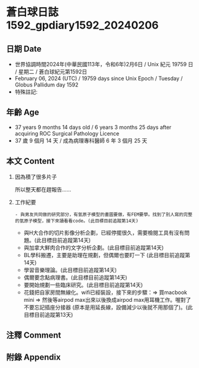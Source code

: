 [_metadata_:encoding]: - "utf-8"
[_metadata_:language]: - "zh-Hant-TW"
[_metadata_:fileformat]: - "markdown"
[_metadata_:MIME_type]: - "text/plain"
[_metadata_:markdown_version]: - "commonmark version 0.30"
[_metadata_:markdown_spec]: - "https://spec.commonmark.org/0.30/"

# 蒼白球日誌1592_gpdiary1592_20240206 #

## 日期 Date ##

* 世界協調時間2024年(中華民國113年，令和6年)2月6日 / Unix 紀元 19759 日 / 星期二 / 蒼白球紀元第1592日
* February 06, 2024 (UTC) / 19759 days since Unix Epoch / Tuesday / Globus Pallidum day 1592
* 特殊註記:

## 年齡 Age ##

* 37 years 9 months 14 days old / 6 years 3 months 25 days after acquiring ROC Surgical Pathology Licence
* 37 歲 9 個月 14 天 / 成為病理專科醫師 6 年 3 個月 25 天

## 本文 Content ##

1. 因為積了很多片子

    所以整天都在趕報告......

    
2. 工作紀要

       - 與男友共同做的研究部分，有氫原子模型的畫圖要做，有FEM要學。找到了別人寫的完整的氫原子模型，接下來讀看看code。(此目標目前追蹤第14天)
   - 與H大合作的切片影像分析企劃，已經停擺很久，需要檢閱工具有沒有問題。(此目標目前追蹤第14天)
   - 與加拿大鮮肉合作的文字分析企劃。(此目標目前追蹤第14天)
   - BL學科搬遷，主要是助理在規劃，但偶爾也要盯一下 (此目標目前追蹤第14天)
   - 學習音樂理論。(此目標目前追蹤第14天)
   - 偶爾要念點病理書。(此目標目前追蹤第14天)
   - 要開始規劃一些臨床研究。(此目標目前追蹤第14天)
   - 花錢把自家房間無線化。wifi已經裝設，接下來的步驟：=> 買macbook mini => 然後等airpod max出來以後換成airpod max用耳機工作。喔對了不要忘記插座分接器 (原本是用延長線，設備減少以後就不用那個了)。(此目標目前追蹤第13天)


## 注釋 Comment ##


## 附錄 Appendix ##

